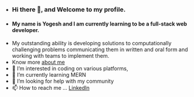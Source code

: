- ### Hi there 👋, and Welcome to my profile. 
- #### My name is Yogesh and I am currently learning to be a full-stack web developer.
- My outstanding ability is developing solutions to computationally challenging problems communicating them in written and oral form and working
  with teams to implement them.
- Know more [about me](https://yogeshyadavas.github.io/yogeshyadavas/)
- 👀 I’m interested in coding on various platforms, 
- 🌱 I’m currently learning MERN
- 💞️ I’m looking for help with my community
- 📫 How to reach me ... [LinkedIn](https://www.linkedin.com/in/yogeshyadavas/)

<!---
yogeshyadavas/yogeshyadavas is a ✨ special ✨ repository because its `README.md` (this file) appears on your GitHub profile.
You can click the Preview link to take a look at your changes.
--->
